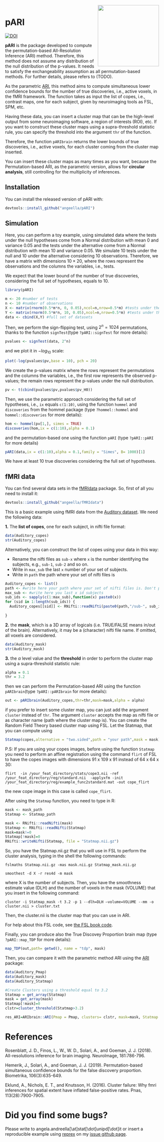 <img src="s4.png" align="right" alt="" width="200" />

# pARI
[![DOI](https://zenodo.org/badge/DOI/10.5281/zenodo.4275924.svg)](https://doi.org/10.5281/zenodo.4275924)

**pARI** is the package developed to compute the permutation-based All-Resolution Inference (ARI) method. Therefore, this method does not assume any distribution of the null distribution of the p-values. It needs to satisfy the exchangeability assumption as all permutation-based methods. For further details, please refers to (TODO).

As the parametric [ARI](https://www.sciencedirect.com/science/article/abs/pii/S105381191830675X?via%3Dihub), this method aims to compute simultaneous lower confidence bounds for the number of true discoveries, i.e., active voxels, in the fMRI framework. The function takes as input the list of copes, i.e., contrast maps, one for each subject, given by neuroimaging tools as FSL, SPM, etc. 

Having these data, you can insert a cluster map that can be the high-level output from some neuroimaging software, a region of interests (ROI), etc. If you want to construct these cluster maps using a supra-threshold statistic rule, you can specify the threshold into the argument ```thr``` of the function.

Therefore, the function ```pARIbrain``` returns the lower bounds of true discoveries, i.e., active voxels, for each cluster coming from the cluster map inserted.

You can insert these cluster maps as many times as you want, because the Permutation-based ARI, as the parametric version, allows for **circular analysis**, still controlling for the multiplicity of inferences.

<!-- badges: start -->
<!-- badges: end -->

## Installation

You can install the released version of pARI with:

``` r
devtools::install_github("angeella/pARI")
```

## Simulation

Here, you can perform a toy example, using simulated data where the tests under the null hypotheses come from a Normal distribution with mean $0$ and variance $0.05$ and the tests under the alternative come from a Normal distribution with mean $10$ and variance $0.05$. We simulate $10$ tests under the null and $10$ under the alternative considering $10$ observations. Therefore, we have a matrix with dimensions $10 \times 20$, where the rows represent the observations and the columns the variables, i.e., tests.

We expect that the lower bound of the number of true discoveries, considering the full set of hypotheses, equals to $10$.

``` r
library(pARI)

m <- 20 #number of tests
n <- 10 #number of observations
X <- matrix(rnorm(0.5*m*n, 0, 0.05),ncol=n,nrow=0.5*m) #tests under the null
Y <- matrix(rnorm(0.5*m*n, 10, 0.05),ncol=n,nrow=0.5*m) #tests under the alternative
data <- cbind(X,Y) #full set of datasets

```
Then, we perform the sign-flipping test, using $2^n = 1024$ permutations, thanks to the function ```signTest```(type ```?pARI::signTest``` for more details):

``` r
pvalues <- signTest(data, 2^n)
```
and we plot it in $-log_{10}$ scale:

``` r
plot(-log(pvalues$pv,base = 10), pch = 20)
```
We create the p-values matrix where the rows represent the permutations and the columns the variables, i.e., the first row represents the observed p-values; the remain rows represent the p-values under the null distribution.

``` r
pv <- t(cbind(pvalues$pv,pvalues$pv_H0))
```

Then, we use the parametric approach considering the full set of hypotheses, i.e., ```ix``` equals ```c(1:10)```, using the function ```hommel``` and ```discoveries``` from the hommel package (type ```?hommel::hommel``` and ```hommel::discoveries``` for more details):

``` r
hom <- hommel(pv[1,], simes = TRUE)
discoveries(hom,ix = c(1:10),alpha = 0.1)

```
and the permutation-based one using the function ```pARI``` (type ```?pARI::pARI``` for more details)

``` r
pARI(data,ix = c(1:10),alpha = 0.1,family = "Simes", B= 1000)[1]

```

We have at least $10$ true discoveries considering the full set of hypotheses.

## fMRI data 

You can find several data sets in the [fMRIdata](https://github.com/angeella/fMRIdata) package. So, first of all you need to install it:

``` r
devtools::install_github("angeella/fMRIdata")
```

This is a basic example using fMRI data from the [Auditory dataset](https://openneuro.org/datasets/ds000116/versions/00003). We need the following data:


 **1.** The **list of copes**, one for each subject, in nifti file format: 

``` r
data(Auditory_copes)
str(Auditory_copes)
```

Alternatively, you can construct the list of copes using your data in this way:
  - Rename the nifti files as ```sub-x``` where ```x``` is the number identifying the subjects, e.g., ```sub-1```, ```sub-2``` and so on.
  - Write in ```max_sub``` the last ```x``` number of your set of subjects.
  - Write in ```path``` the path where your set of nifti files is

``` r
Auditory_copes <- list()
path <- #write here your path where your set of nifti files is. Don't put the last /
max_sub <- #write here you last x id subjects
sub_ids <- sapply(c(1:max_sub),function(x) paste0(x))
for (sid in 1:length(sub_ids)) {  
  Auditory_copes[[sid]] <- RNifti::readNifti(paste0(path,"/sub-", sub_ids[sid] , ".nii.gz"))
  
}

```


 **2.** the **mask**, which is a 3D array of logicals (i.e. TRUE/FALSE means in/out of the brain). Alternatively, it may be a (character) nifti file name. If omitted, all voxels are considered.

``` r
data(Auditory_mask)
str(Auditory_mask)
```

 **3.** the $\alpha$ level value and the **threshold** in order to perform the cluster map using a supra-threshold statistic rule: 

``` r
alpha = 0.1
thr = 3.2
```

then we can perform the Permutation-based ARI using the function ```pARIbrain```(type ```?pARI::pARIbrain``` for more details):

``` r
out <- pARIbrain(Auditory_copes,thr=thr,mask=mask,alpha = alpha)
```
if you prefer to insert some cluster map, you can just add the argument ```cluster``` instead of ```thr```. The argument ```cluster``` accepts the map as nifti file or as character name (path where the cluster map is). You can create the Random Field Theory based cluster map using FSL. Let the Statmap, that you can compute using 

``` r
Statmap(copes,alternative = "two.sided",path = "your path",mask = mask)
```

P.S: If you are using your copes images, before using the function ```Statmap``` you need to perform an affine registration using the command ```flirt``` of FSL to have the copes images with dimensions 91 x 109 x 91 instead of 64 x 64 x 30:

```flirt  -in /your_feat_directory/stats/cope3.nii -ref /your_feat_directory/reg/standard.nii  -applyxfm -init /your_feat_directory/reg/example_func2standard.mat -out cope_flirt```

the new cope image in this case is called ```cope_flirt```.

After using the ```Statmap``` function, you need to type in R:

``` r
mask <- mask_path
Statmap <- Statmap_path

mask <- RNifti::readNifti(mask)
Statmap <- RNifti::readNifti(Statmap)
mask=mask!=0
Statmap[!mask]=0
RNifti::writeNifti(Statmap, file = "Statmap.nii.gz")
```
So, you have the Statmap.nii.gz that you will use in FSL to perform the cluster analysis, typing in the shell the following commands:

```fslmaths Statmap.nii.gz -mas mask.nii.gz Statmap_mask.nii.gz```

```smoothest -d X -r res4d -m mask```

where X is the number of subjects. Then, you have the smoothness estimate value (DLH) and the number of voxels in the mask (VOLUME) that you insert in the following command:

```cluster -i Statmap_mask -t 3.2 -p 1 --dlh=DLH –volume=VOLUME --mm -o cluster.nii > cluster.txt```

Then, the cluster.nii is the cluster map that you can use in ARI.

For help about this FSL code, see [the FSL book code](https://fsl.fmrib.ox.ac.uk/fsl/fslwiki/Cluster). 

Finally, you can produce also the True Discovey Proportion brain map (type ```?pARI::map_TDP``` for more details):

``` r
map_TDP(out,path= getwd(), name = "tdp", mask)
```

Then, you can compare it with the parametric method ARI using the [ARI](https://github.com/angeella/ARIbrain) package: 

``` r
data(Auditory_Pmap)
data(Auditory_mask)
data(Auditory_Statmap)

#Create Clusters using a threshold equal to 3.2
Statmap = get_array(Statmap)
mask = get_array(mask)
Statmap[!mask]=0
clstr=cluster_threshold(Statmap>3.2)

res_ARI=ARIbrain::ARI(Pmap = Pmap, clusters= clstr, mask=mask, Statmap = Statmap, alpha = alpha)

```
# References

Rosenblatt, J. D., Finos, L., W., W. D., Solari, A., and Goeman, J. J. (2018). All-resolutions inference for brain imaging. NeuroImage, 181:786-796.

Hemerik, J., Solari, A., and Goeman, J. J. (2019). Permutation-based simultaneous confidence bounds for the false discovery proportion. Biometrika, 106(3):635-649.

Eklund, A., Nichols, E. T., and Knutsson, H. (2016). Cluster failure: Why fmri inferences for spatial extent have inflated false-positive rates. Pnas, 113(28):7900-7905.

# Did you find some bugs?

Please write to angela.andreella[\at]stat[\dot]unipd[\dot]it or insert a reproducible example using [reprex](https://github.com/tidyverse/reprex) on my [issue github page](https://github.com/angeella/pARI/issues).

